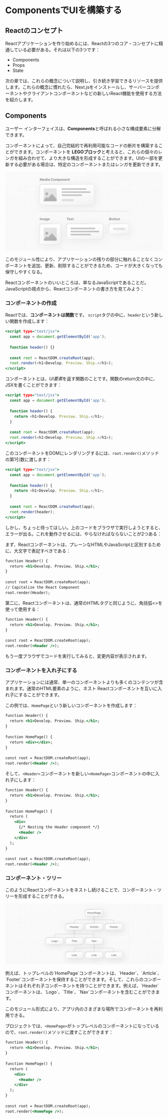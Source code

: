 # ComponentsでUIを構築する
## Reactのコンセプト
Reactアプリケーションを作り始めるには、Reactの3つのコア・コンセプトに精通している必要がある。それは以下の3つです：

- Components
- Props
- State

次の章では、これらの概念について説明し、引き続き学習できるリソースを提供します。これらの概念に慣れたら、Next.jsをインストールし、サーバーコンポーネントやクライアントコンポーネントなどの新しいReact機能を使用する方法を紹介します。

## Components
ユーザー インターフェイスは、**Components**と呼ばれる小さな構成要素に分解できます。

コンポーネントによって、自己完結的で再利用可能なコードの断片を構築することができます。コンポーネントを **LEGOブロック**と考えると、これらの個々のレンガを組み合わせて、より大きな構造を形成することができます。UIの一部を更新する必要がある場合は、特定のコンポーネントまたはレンガを更新できます。
<p aling="center">
    <img src="asset/05_1_learn-components.jpg"/>
</p>
このモジュール性により、アプリケーションの残りの部分に触れることなくコンポーネントを追加、更新、削除することができるため、コードが大きくなっても保守しやすくなる。

Reactコンポーネントのいいところは、単なるJavaScriptであることだ。JavaScriptの視点から、Reactコンポーネントの書き方を見てみよう：

### コンポーネントの作成
Reactでは、**コンポーネントは関数**です。 `script`タグの中に、`header`という新しい関数を作成します：
```index.html
<script type="text/jsx">
  const app = document.getElementById('app');
 
  function header() {}
 
  const root = ReactDOM.createRoot(app);
  root.render(<h1>Develop. Preview. Ship.</h1>);
</script>
```
コンポーネントとは、*UI要素*を返す関数のことです。関数のreturn文の中に、JSXを書くことができます：
```index.html
<script type="text/jsx">
  const app = document.getElementById('app');
 
  function header() {
    return <h1>Develop. Preview. Ship.</h1>;
  }
 
  const root = ReactDOM.createRoot(app);
  root.render(<h1>Develop. Preview. Ship.</h1>);
</script>
```
このコンポーネントをDOMにレンダリングするには、`root.render()`メソッドの第1引数に渡します：
```index.html
<script type="text/jsx">
  const app = document.getElementById('app');
 
  function header() {
    return <h1>Develop. Preview. Ship.</h1>;
  }
 
  const root = ReactDOM.createRoot(app);
  root.render(header);
</script>
```
しかし、ちょっと待ってほしい。上のコードをブラウザで実行しようとすると、エラーが出る。これを動作させるには、やらなければならないことが2つある：

まず、Reactコンポーネントは、プレーンなHTMLやJavaScriptと区別するために、大文字で表記すべきである：
```index.html
function Header() {
  return <h1>Develop. Preview. Ship.</h1>;
}
 
const root = ReactDOM.createRoot(app);
// Capitalize the React Component
root.render(Header);
```
第二に、Reactコンポーネントは、通常のHTMLタグと同じように、角括弧<>を使って使用する：
```index.html
function Header() {
  return <h1>Develop. Preview. Ship.</h1>;
}
 
const root = ReactDOM.createRoot(app);
root.render(<Header />);
```
もう一度ブラウザでコードを実行してみると、変更内容が表示されます。
### コンポーネントを入れ子にする
アプリケーションには通常、単一のコンポーネントよりも多くのコンテンツが含まれます。通常のHTML要素のように、ネスト Reactコンポーネントを互いに入れ子にすることができます。

この例では、`HomePage`という新しいコンポーネントを作成します：
```index.html
function Header() {
  return <h1>Develop. Preview. Ship.</h1>;
}
 
function HomePage() {
  return <div></div>;
}
 
const root = ReactDOM.createRoot(app);
root.render(<Header />);
```
そして、`<Header>`コンポーネントを新しい`<HomePage>`コンポーネントの中に入れ子にします：
```index.html
function Header() {
  return <h1>Develop. Preview. Ship.</h1>;
}
 
function HomePage() {
  return (
    <div>
      {/* Nesting the Header component */}
      <Header />
    </div>
  );
}
 
const root = ReactDOM.createRoot(app);
root.render(<Header />);
```
### コンポーネント・ツリー
このようにReactコンポーネントをネストし続けることで、コンポーネント・ツリーを形成することができる。
<p aling="center">
    <img src="asset/05_2_learn-component-tree.jpg"/>
</p>
例えば、トップレベルの`HomePage`コンポーネントは、`Header`、`Article`、`Footer`コンポーネントを保持することができます。そして、これらのコンポーネントはそれぞれ子コンポーネントを持つことができます。例えば、`Header`コンポーネントは、`Logo`、`Title`、`Nav`コンポーネントを含むことができます。

このモジュール形式により、アプリ内のさまざまな場所でコンポーネントを再利用できる。

プロジェクトでは、`<HomePage>`がトップレベルのコンポーネントになっているので、`root.render()`メソッドに渡すことができます：
```index.html
function Header() {
  return <h1>Develop. Preview. Ship.</h1>;
}

function HomePage() {
  return (
    <div>
      <Header />
    </div>
  );
}
 
const root = ReactDOM.createRoot(app);
root.render(<HomePage />);
```
